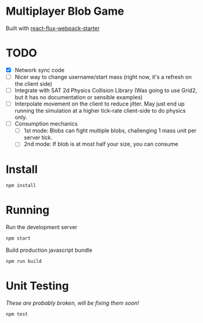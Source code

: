 # Multiplayer Blob Game

Built with [react-flux-webpack-starter](https://github.com/pairshaped/react-flux-webpack-starter)

# TODO

 - [x] Network sync code
 - [ ] Nicer way to change username/start mass (right now, it's a refresh on the client side)
 - [ ] Integrate with SAT 2d Physics Collision Library (Was going to use Grid2, but it has no documentation or sensible examples)
 - [ ] Interpolate movement on the client to reduce jitter.  May just end up running the simulation at a higher tick-rate client-side to do physics only.
 - [ ] Consumption mechanics
   - [ ] 1st mode: Blobs can fight multiple blobs, challenging 1 mass unit per server tick.
   - [ ] 2nd mode: If blob is at most half your size, you can consume

# Install

```bash
npm install
```

# Running

Run the development server

```bash
npm start
```

Build production javascript bundle

```bash
npm run build
```

# Unit Testing

*These are probably broken, will be fixing them soon!*

```bash
npm test
```

